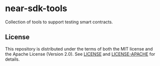 # near-sdk-tools
Collection of tools to support testing smart contracts.


## License
This repository is distributed under the terms of both the MIT license and the Apache License (Version 2.0).
See [LICENSE](LICENSE) and [LICENSE-APACHE](LICENSE-APACHE) for details.
